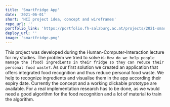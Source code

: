 ```yaml
---
title: 'SmartFridge App'
date: '2021-06-01'
short: 'HCI project idea, concept and wireframes'
repo_url: ''
portfolio_link: 'https://portfolio.fh-salzburg.ac.at/projects/2021-smartfridge'
deploy_url: ''
image: 'smartfridge.png'
---
```


This project was developed during the Human-Computer-Interaction lecture for my studies.
The problem we tried to solve is: `How do we help people manage the (food) ingredients in their fridge so they can reduce their personal food waste?`. As our first solution we created an application that offers integrated food recognition and thus reduce personal food waste. We help to recognize ingredients and visualise them in the app according their expiry date.
Currently the concept and a working clickable prototype are available. For a real implementation research has to be done, as we would need a good algorithm for the food recognition and a lot of material to train the algorithm.
